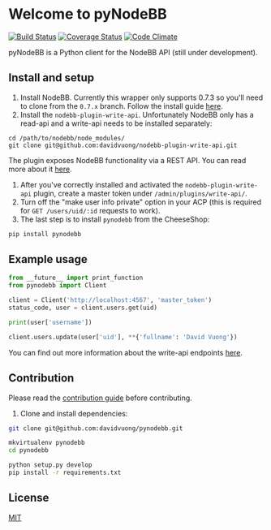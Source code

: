 # Welcome to pyNodeBB

[![Build Status](https://travis-ci.org/davidvuong/pynodebb.svg?branch=master)](https://travis-ci.org/davidvuong/pynodebb)
[![Coverage Status](https://coveralls.io/repos/davidvuong/pynodebb/badge.svg?branch=master&service=github)](https://coveralls.io/github/davidvuong/pynodebb?branch=master)
[![Code Climate](https://codeclimate.com/github/davidvuong/pynodebb/badges/gpa.svg)](https://codeclimate.com/github/davidvuong/pynodebb)

pyNodeBB is a Python client for the NodeBB API (still under development).

## Install and setup

1. Install NodeBB. Currently this wrapper only supports 0.7.3 so you'll need to clone from the `0.7.x` branch. Follow the install guide [here](https://docs.nodebb.org/en/latest/installing/os.html).
1. Install the `nodebb-plugin-write-api`. Unfortunately NodeBB only has a read-api and a write-api needs to be installed separately:

  ```
  cd /path/to/nodebb/node_modules/
  git clone git@github.com:davidvuong/nodebb-plugin-write-api.git
  ```

  The plugin exposes NodeBB functionality via a REST API. You can read more about it [here](https://github.com/davidvuong/nodebb-plugin-write-api/blob/master/routes/v1/README.md).

1. After you've correctly installed and activated the `nodebb-plugin-write-api` plugin, create a master token under `/admin/plugins/write-api/`.
1. Turn off the "make user info private" option in your ACP (this is required for `GET /users/uid/:id` requests to work).
1. The last step is to install `pynodebb` from the CheeseShop:

  ```bash
  pip install pynodebb
  ```

## Example usage

```python
from __future__ import print_function
from pynodebb import Client

client = Client('http://localhost:4567', 'master_token')
status_code, user = client.users.get(uid)

print(user['username'])

client.users.update(user['uid'], **{'fullname': 'David Vuong'})
```

You can find out more information about the write-api endpoints [here](https://github.com/davidvuong/nodebb-plugin-write-api/blob/master/routes/v1/README.md).

## Contribution

Please read the [contribution guide](https://github.com/davidvuong/pynodebb/blob/master/CONTRIBUTING.md) before contributing.

1. Clone and install dependencies:

  ```bash
  git clone git@github.com:davidvuong/pynodebb.git

  mkvirtualenv pynodebb
  cd pynodebb

  python setup.py develop
  pip install -r requirements.txt
  ```

## License

[MIT](https://github.com/davidvuong/pynodebb/blob/master/LICENSE.md)
